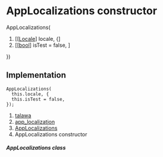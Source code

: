 
<div>

# AppLocalizations constructor

</div>


AppLocalizations(

1.  [[[Locale](https://api.flutter.dev/flutter/dart-ui/Locale-class.html)]
    locale, {]
2.  [[[bool](https://api.flutter.dev/flutter/dart-core/bool-class.html)]
    isTest = false,
    ]

})



## Implementation

``` language-dart
AppLocalizations(
  this.locale, {
  this.isTest = false,
});
```







1.  [talawa](../../index.html)
2.  [app_localization](../../utils_app_localization/)
3.  [AppLocalizations](../../utils_app_localization/AppLocalizations-class.html)
4.  AppLocalizations constructor

##### AppLocalizations class







